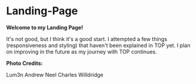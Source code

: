 # Landing-Page

<strong>Welcome to my Landing Page!</strong>

It's not good, but I think it's a good start.  I attempted a few things (responsiveness and styling) that haven't been explained in TOP yet.  I plan on improving in the future as my journey with TOP continues.  


<strong>Photo Credits:</strong>

Lum3n
Andrew Neel
Charles
Willdridge
